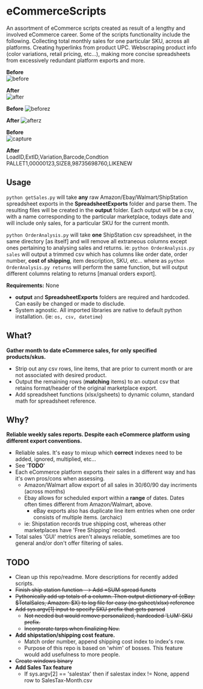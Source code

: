 # eCommerceScripts
An assortment of eCommerce scripts created as result of a lengthy and involved eCommerce career. Some of the scripts functionality include the following. Collecting total monthly sales for one particular SKU, across all platforms. Creating hyperlinks from product UPC. Webscraping product info (color variations, retail pricing, etc...), making more concise spreadsheets from excessively redundant platform exports and more.

**Before**  
![before](https://user-images.githubusercontent.com/8212296/32787819-2b4af510-c91d-11e7-9881-d33ba9a21c2f.PNG)
  
**After**  
![after](https://user-images.githubusercontent.com/8212296/32787818-2b145c6c-c91d-11e7-8dfb-96d95ea8788b.PNG)

**Before**
![beforez](https://user-images.githubusercontent.com/8212296/33212254-c833e978-d0e7-11e7-9c92-b0d0b00f3982.PNG)

**After**
![afterz](https://user-images.githubusercontent.com/8212296/33212256-c98ef998-d0e7-11e7-9c0e-52f0bc7866d9.PNG)

**Before**  
![capture](https://user-images.githubusercontent.com/8212296/36359847-64cd262e-14e4-11e8-8ec0-095995f8e602.PNG)

**After**  
LoadID,ExtID,Variation,Barcode,Condtion  
PALLET1,00000123,SIZE8,98735698760,LIKENEW

## Usage
`python getSales.py` will take **any** raw Amazon/Ebay/Walmart/ShipStation spreadsheet exports in the **SpreadsheetExports** folder and parse them. The resulting files will be created in the **output** folder. Each output will be a csv, with a name corresponding to the particular marketplace, todays date and will include only sales, for a particular SKU for the current month.
  
`python OrderAnalysis.py` will take **one** ShipStation csv spreadsheet, in the same directory [as itself] and will remove all extraneous columns except ones pertaining to analysing sales and returns. ie: `python OrderAnalysis.py sales` will  output a trimmed csv which has columns like order date, order number, **cost of shipping**, item description, SKU, etc... where as `python OrderAnalysis.py returns` will perform the same function, but will output different columns relating to returns [manual orders export].

**Requirements:** None
* **output** and **SpreadsheetExports** folders are required and hardcoded. Can easily be changed or made to disclude.
* System agnostic. All imported libraries are native to default python installation. (ie: `os, csv, datetime`)  

## What?
**Gather month to date eCommerce sales, for only specified products/skus.**
* Strip out any csv rows, line items, that are prior to current month or are not associated with desired product.
* Output the remaining rows (**matching** items) to an output csv that retains format/header of the original marketplace export.
* Add spreadsheet functions (xlsx/gsheets) to dynamic column, standard math for spreadsheet reference.

## Why?
**Reliable weekly sales reports. Despite each eCommerce platform using different export conventions.**
* Reliable sales. It's easy to mixup which **correct** indexes need to be added, ignored, multiplied, etc...
* See '**TODO**'
* Each eCommerce platform exports their sales in a different way and has it's own pros/cons when assessing.
    - Amazon/Walmart allow export of all sales in 30/60/90 day incriments (across months)
    - Ebay allows for scheduled export within a **range** of dates. Dates often times different from Amazon/Walmart, above.
      * eBay exports also has duplicate line item entries when one order consists of multiple items. (archaic)
    - ie: Shipstation records true shipping cost, whereas other marketplaces have 'Free Shipping' recorded.
* Total sales 'GUI' metrics aren't always reliable, sometimes are too general and/or don't offer filtering of sales.

## TODO
* Clean up this repo/readme. More descriptions for recently added scripts.
* ~~Finish ship station function --> Add =SUM spread functs~~
* ~~Pythonically add up totals of a column. Then output dictionary of {eBay: $TotalSales, Amazon: $X} to log file for easy (no gsheet/xlsx) reference~~
* <strike>Add sys.argv[1] input to specify SKU prefix that gets parsed
  * Not needed but would remove personalized, hardcoded 'LUM' SKU prefix.
  * Incorporate tarps when finalizing Nov.</strike>  
* **Add shipstation/shipping cost feature.**
  * Match order number, append shipping cost index to index's row.
  * Purpose of this repo is based on 'whim' of bosses. This feature would add usefulness to more people.
* ~~Create windows binary~~
* **Add Sales Tax feature**
  * If sys.argv[2] == 'salestax' then if salestax index != None, append row to SalesTax-Month.csv
